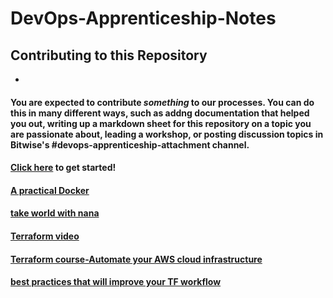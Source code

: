 # DevOps-Apprenticeship-Notes



## Contributing to this Repository

* 


#### You are expected to contribute _something_ to our processes. You can do this in many different ways, such as addng documentation that helped you out, writing up a markdown sheet for this repository on a topic you are passionate about, leading a workshop, or posting discussion topics in Bitwise's #devops-apprenticeship-attachment channel.

#### [Click here](https://docs.github.com/en/get-started/quickstart/contributing-to-projects) to get started!

 #### [A practical Docker](https://www.udemy.com/course/automate/?src=sac&kw=automate)

#### [take world with nana](https://www.techworld-with-nana.com/)

#### [Terraform video](https://www.youtube.com/watch?v=YcJ9IeukJL8:)
#### [Terraform course-Automate your AWS cloud infrastructure](https://www.youtube.com/watch?v=SLB_c_ayRMo:)
#### [best practices that will improve your TF workflow](https://www.youtube.com/watch?v=gx311756mmmkdkdj)

